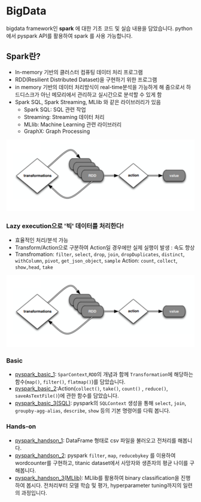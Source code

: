 # BigData
bigdata framework인 **spark** 에 대한 기초 코드 및 실습 내용을 담았습니다.
python에서 pyspark API를 활용하여 spark 를 사용 가능합니다.

## Spark란?
- In-memory 기반의 클러스터 컴퓨팅 데이터 처리 프로그램
- RDD(Resilient Distributed Dataset)을 구현하기 위한 프로그램
- in memory 기반의 데이터 처리방식이 real-time분석을 가능하게 해 줌으로서 하드디스크가 아닌 메모리에서 관리하고 실시간으로 분석할 수 있게 함
- Spark SQL, Spark Streaming, MLlib 와 같은 라이브러리가 있음
  - Spark SQL: SQL 관련 작업
  - Streaming: Streaming 데이터 처리
  - MLlib: Machine Learning 관련 라이브러리
  - GraphX: Graph Processing

![img.png](img/img.png)

### Lazy execution으로 '빅' 데이터를 처리한다!
- 효율적인 처리/분석 가능
- Transform/Action으로 구분하여 Action일 경우에만 실제 실행이 발생 : 속도 향상
- Transfromation: `filter`, `select`, `drop`, `join`, `dropDuplicates`, `distinct`, `withColumn`, `pivot`, `get_json_object`, `sample`
Action: `count`, `collect`, `show,head`, `take`

![img2.png](img/img2.png)

### Basic
- [pyspark_basic_1](https://github.com/crosstar1228/bigdata/blob/main/pyspark_basic_1.ipynb): `SparContext`,`RDD`의 개념과 함께 `Transformation`에 해당하는 함수(`map()`, `filter()`, `flatmap()`)를 담았습니다.
- [pyspark_basic_2](https://github.com/crosstar1228/bigdata/blob/main/Basic/pyspark_basic_2.ipynb):Action(`collect()`, `take()`, `count()` , `reduce()`, `saveAsTextFile()`)에 관한 함수를 담았습니다.
- [pyspark_basic_3(SQL)](https://github.com/crosstar1228/bigdata/blob/main/Basic/pyspark_basic_3_SQL.ipynb): pyspark의 `SQLContext` 생성을 통해 `select`, `join`, `groupby-agg-alias`, `describe`, `show` 등의 기본 명령어를 다뤄 봅니다.

### Hands-on
- [pyspark_handson_1](https://github.com/crosstar1228/bigdata/blob/main/hands-on/pyspark_handson_1.ipynb): DataFrame 형태로 csv 파일을 불러오고 전처리를 해봅니다.
- [pyspark_handson_2](https://github.com/crosstar1228/bigdata/blob/main/hands-on/pyspark_handson_2.ipynb): pyspark `filter`, `map`, `reducebykey` 를 이용하여 wordcounter를 구현하고, titanic dataset에서 사망자와 생존자의 평균 나이를 구해봅니다.
- [pyspark_handson_3(MLlib)](https://github.com/crosstar1228/bigdata/blob/main/hands-on/pyspark_handson_3(MLlib).ipynb): MLlib를 활용하여 binary classification을 진행하여 봅시다. 전처리부터 모델 학습 및 평가, hyperparameter tuning까지의 일련의 과정입니다.
